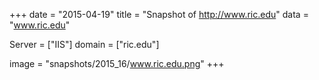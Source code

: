 
+++
date = "2015-04-19"
title = "Snapshot of http://www.ric.edu"
data = "www.ric.edu"

Server = ["IIS"]
domain = ["ric.edu"]

  image = "snapshots/2015_16/www.ric.edu.png"
+++
#
